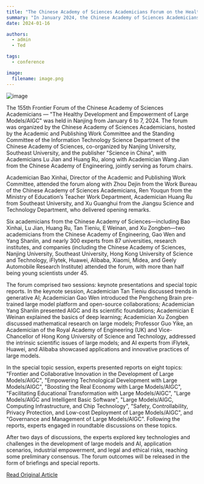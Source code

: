 ```yaml
---
title: "The Chinese Academy of Sciences Academicians Forum on the Healthy Development and Empowerment of Large Models/AIGC Held in Nanjing"
summary: "In January 2024, the Chinese Academy of Sciences Academicians hosted the 155th Frontier Forum in Nanjing. Focusing on the healthy development and empowerment of large models/AIGC, nearly 300 experts discussed cutting-edge technology, application innovation, and security governance, fostering AI empowerment for industry and society."
date: 2024-01-16

authors:
  - admin
  - Ted

tags:
  - conference

image:
  filename: image.png
---
```


<div class="img-full-width">

![image](image.png)

</div>

The 155th Frontier Forum of the Chinese Academy of Sciences Academicians — "The Healthy Development and Empowerment of Large Models/AIGC" was held in Nanjing from January 6 to 7, 2024. The forum was organized by the Chinese Academy of Sciences Academicians, hosted by the Academic and Publishing Work Committee and the Standing Committee of the Information Technology Science Department of the Chinese Academy of Sciences, co-organized by Nanjing University, Southeast University, and the publisher "Science in China", with Academicians Lu Jian and Huang Ru, along with Academician Wang Jian from the Chinese Academy of Engineering, jointly serving as forum chairs.

Academician Bao Xinhai, Director of the Academic and Publishing Work Committee, attended the forum along with Zhou Dejin from the Work Bureau of the Chinese Academy of Sciences Academicians, Ren Youqun from the Ministry of Education’s Teacher Work Department, Academician Huang Ru from Southeast University, and Xu Guanghui from the Jiangsu Science and Technology Department, who delivered opening remarks.

Six academicians from the Chinese Academy of Sciences—including Bao Xinhai, Lu Jian, Huang Ru, Tan Tieniu, E Weinan, and Xu Zongben—two academicians from the Chinese Academy of Engineering, Gao Wen and Yang Shanlin, and nearly 300 experts from 87 universities, research institutes, and companies (including the Chinese Academy of Sciences, Nanjing University, Southeast University, Hong Kong University of Science and Technology, iFlytek, Huawei, Alibaba, Xiaomi, Midea, and Geely Automobile Research Institute) attended the forum, with more than half being young scientists under 45.

The forum comprised two sessions: keynote presentations and special topic reports. In the keynote session, Academician Tan Tieniu discussed trends in generative AI; Academician Gao Wen introduced the Pengcheng Brain pre-trained large model platform and open-source collaborations; Academician Yang Shanlin presented AIGC and its scientific foundations; Academician E Weinan explained the basics of deep learning; Academician Xu Zongben discussed mathematical research on large models; Professor Guo Yike, an Academician of the Royal Academy of Engineering (UK) and Vice-Chancellor of Hong Kong University of Science and Technology, addressed the intrinsic scientific issues of large models; and AI experts from iFlytek, Huawei, and Alibaba showcased applications and innovative practices of large models.

In the special topic session, experts presented reports on eight topics: "Frontier and Collaborative Innovation in the Development of Large Models/AIGC", "Empowering Technological Development with Large Models/AIGC", "Boosting the Real Economy with Large Models/AIGC", "Facilitating Educational Transformation with Large Models/AIGC", "Large Models/AIGC and Intelligent Basic Software", "Large Models/AIGC, Computing Infrastructure, and Chip Technology", "Safety, Controllability, Privacy Protection, and Low-cost Deployment of Large Models/AIGC", and "Governance and Management of Large Models/AIGC". Following the reports, experts engaged in roundtable discussions on these topics.

After two days of discussions, the experts explored key technologies and challenges in the development of large models and AI, application scenarios, industrial empowerment, and legal and ethical risks, reaching some preliminary consensus. The forum outcomes will be released in the form of briefings and special reports.

<a href="http://ad.cas.cn/xbdt2022/202401/t20240116_5000694.html" target="_blank">Read Original Article</a>